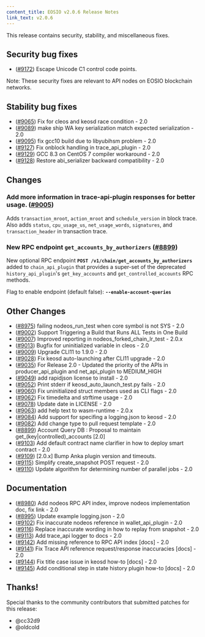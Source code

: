 ```yaml
---
content_title: EOSIO v2.0.6 Release Notes
link_text: v2.0.6
---
```


This release contains security, stability, and miscellaneous fixes.

## Security bug fixes

- ([#9172](https://github.com/EOSIO/eos/pull/9172)) Escape Unicode C1 control code points.

Note: These security fixes are relevant to API nodes on EOSIO blockchain networks.

## Stability bug fixes

- ([#9065](https://github.com/EOSIO/eos/pull/9065)) Fix for cleos and keosd race condition - 2.0
- ([#9089](https://github.com/EOSIO/eos/pull/9089)) make ship WA key serialization match expected serialization - 2.0
- ([#9095](https://github.com/EOSIO/eos/pull/9095)) fix gcc10 build due to libyubihsm problem - 2.0
- ([#9127](https://github.com/EOSIO/eos/pull/9127)) Fix onblock handling in trace_api_plugin - 2.0
- ([#9129](https://github.com/EOSIO/eos/pull/9129)) GCC 8.3 on CentOS 7 compiler workaround - 2.0
- ([#9128](https://github.com/EOSIO/eos/pull/9128)) Restore abi_serializer backward compatibility - 2.0

## Changes

### Add more information in trace-api-plugin responses for better usage. ([#9005](https://github.com/EOSIO/eos/pull/9005))

Adds `transaction_mroot`, `action_mroot` and `schedule_version` in block trace. Also adds `status`, `cpu_usage_us`, `net_usage_words`, `signatures`, and `transaction_header` in transaction trace.

### New RPC endpoint **`get_accounts_by_authorizers`** ([#8899](https://github.com/EOSIO/eos/pull/8899))

New optional RPC endpoint **`POST /v1/chain/get_accounts_by_authorizers`** added to `chain_api_plugin` that provides a super-set of the deprecated `history_api_plugin`'s `get_key_accounts` and `get_controlled_accounts` RPC methods.

Flag to enable endpoint (default false): **`--enable-account-queries`**

## Other Changes

- ([#8975](https://github.com/EOSIO/eos/pull/8975)) failing nodeos_run_test when core symbol is not SYS - 2.0
- ([#9002](https://github.com/EOSIO/eos/pull/9002)) Support Triggering a Build that Runs ALL Tests in One Build
- ([#9007](https://github.com/EOSIO/eos/pull/9007)) Improved reporting in nodeos_forked_chain_lr_test - 2.0.x
- ([#9013](https://github.com/EOSIO/eos/pull/9013)) Bugfix for uninitialized variable in cleos - 2.0
- ([#9009](https://github.com/EOSIO/eos/pull/9009)) Upgrade CLI11 to 1.9.0 - 2.0
- ([#9028](https://github.com/EOSIO/eos/pull/9028)) Fix keosd auto-launching after CLI11 upgrade - 2.0
- ([#9035](https://github.com/EOSIO/eos/pull/9035)) For Release 2.0 - Updated the priority of the APIs in producer_api_plugin and net_api_plugin to MEDIUM_HIGH
- ([#9049](https://github.com/EOSIO/eos/pull/9049)) add rapidjson license to install - 2.0
- ([#9052](https://github.com/EOSIO/eos/pull/9052)) Print stderr if keosd_auto_launch_test.py fails - 2.0
- ([#9060](https://github.com/EOSIO/eos/pull/9060)) Fix uninitialized struct members used as CLI flags - 2.0
- ([#9062](https://github.com/EOSIO/eos/pull/9062)) Fix timedelta and strftime usage - 2.0
- ([#9078](https://github.com/EOSIO/eos/pull/9078)) Update date in LICENSE - 2.0
- ([#9063](https://github.com/EOSIO/eos/pull/9063)) add help text to wasm-runtime - 2.0.x
- ([#9084](https://github.com/EOSIO/eos/pull/9084)) Add support for specifing a logging.json to keosd - 2.0
- ([#9082](https://github.com/EOSIO/eos/pull/9082)) Add change type to pull request template - 2.0
- ([#8899](https://github.com/EOSIO/eos/pull/8899)) Account Query DB : Proposal to maintain get_(key|controlled)_accounts [2.0]
- ([#9103](https://github.com/EOSIO/eos/pull/9103)) Add default contract name clarifier in how to deploy smart contract - 2.0
- ([#9109](https://github.com/EOSIO/eos/pull/9109)) [2.0.x] Bump Anka plugin version and timeouts.
- ([#9115](https://github.com/EOSIO/eos/pull/9115)) Simplify create_snapshot POST request - 2.0
- ([#9110](https://github.com/EOSIO/eos/pull/9110)) Update algorithm for determining number of parallel jobs - 2.0

## Documentation

- ([#8980](https://github.com/EOSIO/eos/pull/8980)) Add nodeos RPC API index, improve nodeos implementation doc, fix link - 2.0
- ([#8995](https://github.com/EOSIO/eos/pull/8995)) Update example logging.json - 2.0
- ([#9102](https://github.com/EOSIO/eos/pull/9102)) Fix inaccurate nodeos reference in wallet_api_plugin - 2.0
- ([#9116](https://github.com/EOSIO/eos/pull/9116)) Replace inaccurate wording in how to replay from snapshot - 2.0
- ([#9113](https://github.com/EOSIO/eos/pull/9113)) Add trace_api logger to docs - 2.0
- ([#9142](https://github.com/EOSIO/eos/pull/9142)) Add missing reference to RPC API index [docs] - 2.0
- ([#9141](https://github.com/EOSIO/eos/pull/9141)) Fix Trace API reference request/response inaccuracies [docs] - 2.0
- ([#9144](https://github.com/EOSIO/eos/pull/9144)) Fix title case issue in keosd how-to [docs] - 2.0
- ([#9145](https://github.com/EOSIO/eos/pull/9145)) Add conditional step in state history plugin how-to [docs] - 2.0

## Thanks!

Special thanks to the community contributors that submitted patches for this release:
- @cc32d9
- @oldcold
